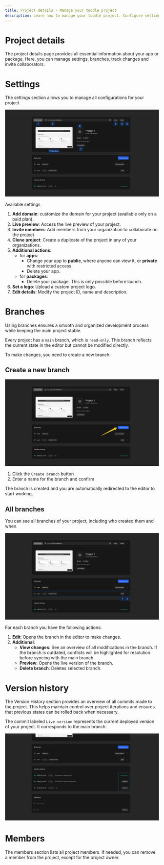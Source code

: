```yaml
---
title: Project details - Manage your toddle project
description: Learn how to manage your toddle project. Configure settings, collaborate on branches with team members and track changes in version history.
---
```


# Project details
The project details page provides all essential information about your app or package. Here, you can manage settings, branches, track changes and invite collaborators.

# Settings
The settings section allows you to manage all configurations for your project.

![Project settings|16/9](project-settings.webp)

Available settings
1. **Add domain**: customize the domain for your project (available only on a paid plan).
2. **Live preview**: Access the live preview of your project.
3. **Invite members**: Add members from your organization to collaborate on the project.
4. **Clone project**: Create a duplicate of the project in any of your organizations.
5. **Additional actions**:
    - for **apps**: 
        - Change your app to **public**, where anyone can view it, or **private** with restricted access.
        - Delete your app.
    - for **packages**:
        - Delete your package. This is only possible before launch.
6. **Set a logo**: Upload a custom project logo.
7. **Edit details**: Modify the project ID, name and description.

# Branches
Using branches ensures a smooth and organized development process while keeping the main project stable.

Every project has a `main` branch, which is `read-only`. This branch reflects the current state in the editor but cannot be modified directly.

To make changes, you need to create a new branch.

## Create a new branch

![Create new branch|16/9](create-new-branch.webp)

1. Click the `Create branch` button
2. Enter a name for the branch and confirm

The branch is created and you are automatically redirected to the editor to start working.

## All branches
You can see all branches of your project, including who created them and when.

![Branch actions|16/9](branch-actions.webp)

For each branch you have the following actions:
1. **Edit**: Opens the branch in the editor to make changes.
2. **Additional**:
    - **View changes**: See an overview of all modifications in the branch. If the branch is outdated, conflicts will be highlighted for resolution before syncing with the main branch.
    - **Preview**: Opens the live version of the branch.
    - **Delete branch**: Deletes selected branch.

# Version history
The Version History section provides an overview of all commits made to the project. This helps maintain control over project iterations and ensures that previous states can be rolled back when necessary.

The commit labeled `Live version` represents the current deployed version of your project. It corresponds to the main branch.

![Version history|16/9](version-history.webp)

# Members
The members section lists all project members. If needed, you can remove a member from the project, except for the project owner.
